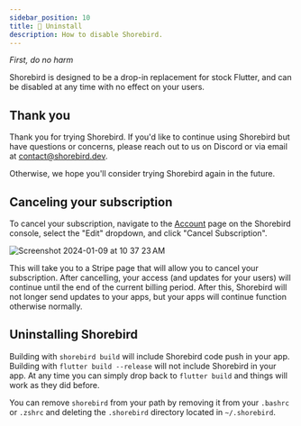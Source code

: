```yaml
---
sidebar_position: 10
title: 🛑 Uninstall
description: How to disable Shorebird.
---
```


_First, do no harm_

Shorebird is designed to be a drop-in replacement for stock Flutter,
and can be disabled at any time with no effect on your users.

## Thank you

Thank you for trying Shorebird. If you'd like to continue using Shorebird
but have questions or concerns, please reach out to us on Discord or
via email at [contact@shorebird.dev](mailto:contact@shorebird.dev).

Otherwise, we hope you'll consider trying Shorebird again in the future.

## Canceling your subscription

To cancel your subscription, navigate to the [Account](https://console.shorebird.dev/account)
page on the Shorebird console, select the "Edit" dropdown, and click "Cancel Subscription".

![Screenshot 2024-01-09 at 10 37 23 AM](https://github.com/shorebirdtech/docs/assets/581764/f7abc03d-7dd7-465f-b1f6-7d963bd5aaab)

This will take you to a Stripe page that will allow you to cancel your subscription.
After cancelling, your access (and updates for your users) will continue until the
end of the current billing period. After this, Shorebird will not longer send updates
to your apps, but your apps will continue function otherwise normally.

## Uninstalling Shorebird

Building with `shorebird build` will include Shorebird code push in your app.
Building with `flutter build --release` will not include Shorebird in your app.
At any time you can simply drop back to `flutter build` and things will work
as they did before.

You can remove `shorebird` from your path by removing it from your `.bashrc` or
`.zshrc` and deleting the `.shorebird` directory located in `~/.shorebird`.

